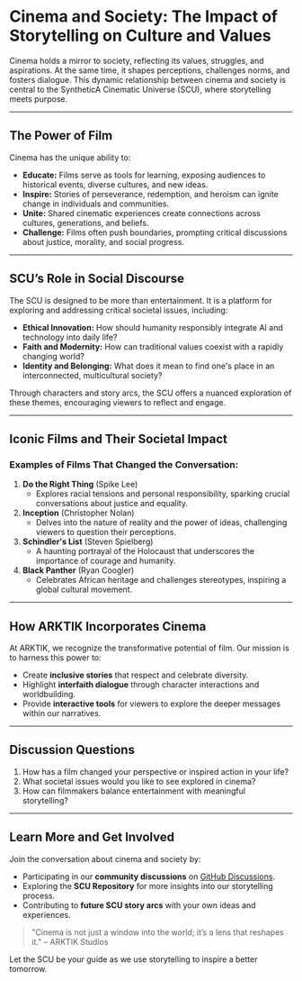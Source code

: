 # Cinema and Society: The Impact of Storytelling on Culture and Values

Cinema holds a mirror to society, reflecting its values, struggles, and aspirations. At the same time, it shapes perceptions, challenges norms, and fosters dialogue. This dynamic relationship between cinema and society is central to the SyntheticA Cinematic Universe (SCU), where storytelling meets purpose.

---

## **The Power of Film**
Cinema has the unique ability to:
- **Educate:** Films serve as tools for learning, exposing audiences to historical events, diverse cultures, and new ideas.
- **Inspire:** Stories of perseverance, redemption, and heroism can ignite change in individuals and communities.
- **Unite:** Shared cinematic experiences create connections across cultures, generations, and beliefs.
- **Challenge:** Films often push boundaries, prompting critical discussions about justice, morality, and social progress.

---

## **SCU’s Role in Social Discourse**
The SCU is designed to be more than entertainment. It is a platform for exploring and addressing critical societal issues, including:
- **Ethical Innovation:** How should humanity responsibly integrate AI and technology into daily life?
- **Faith and Modernity:** How can traditional values coexist with a rapidly changing world?
- **Identity and Belonging:** What does it mean to find one's place in an interconnected, multicultural society?

Through characters and story arcs, the SCU offers a nuanced exploration of these themes, encouraging viewers to reflect and engage.

---

## **Iconic Films and Their Societal Impact**
### Examples of Films That Changed the Conversation:
1. **Do the Right Thing** (Spike Lee)  
   - Explores racial tensions and personal responsibility, sparking crucial conversations about justice and equality.
2. **Inception** (Christopher Nolan)  
   - Delves into the nature of reality and the power of ideas, challenging viewers to question their perceptions.
3. **Schindler's List** (Steven Spielberg)  
   - A haunting portrayal of the Holocaust that underscores the importance of courage and humanity.
4. **Black Panther** (Ryan Coogler)  
   - Celebrates African heritage and challenges stereotypes, inspiring a global cultural movement.

---

## **How ARKTIK Incorporates Cinema**
At ARKTIK, we recognize the transformative potential of film. Our mission is to harness this power to:
- Create **inclusive stories** that respect and celebrate diversity.
- Highlight **interfaith dialogue** through character interactions and worldbuilding.
- Provide **interactive tools** for viewers to explore the deeper messages within our narratives.

---

## **Discussion Questions**
1. How has a film changed your perspective or inspired action in your life?
2. What societal issues would you like to see explored in cinema?
3. How can filmmakers balance entertainment with meaningful storytelling?

---

## **Learn More and Get Involved**
Join the conversation about cinema and society by:
- Participating in our **community discussions** on [GitHub Discussions](#).
- Exploring the **SCU Repository** for more insights into our storytelling process.
- Contributing to **future SCU story arcs** with your own ideas and experiences.

> "Cinema is not just a window into the world; it’s a lens that reshapes it." – ARKTIK Studios  

Let the SCU be your guide as we use storytelling to inspire a better tomorrow.
